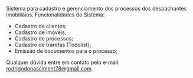 Sistema para cadastro e gerenciamento dos processos dos despachantes imobiliáios.
Funcionalidades do Sistema:
- Cadastro de clientes;
- Cadastro de imóveis;
- Cadastro de processos;
- Cadastro de trarefas (Todolist);
- Emissão de documentos para o processo;

Qualquer dúvida entre em contato pelo e-mail: rodrigodonasciment78@gmail.com.